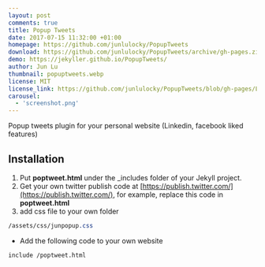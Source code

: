 ```yaml
---
layout: post
comments: true
title: Popup Tweets
date: 2017-07-15 11:32:00 +01:00
homepage: https://github.com/junlulocky/PopupTweets
download: https://github.com/junlulocky/PopupTweets/archive/gh-pages.zip
demo: https://jekyller.github.io/PopupTweets/
author: Jun Lu
thumbnail: popuptweets.webp
license: MIT
license_link: https://github.com/junlulocky/PopupTweets/blob/gh-pages/LICENSE
carousel:
  - 'screenshot.png'
---
```


Popup tweets plugin for your personal website (Linkedin, facebook liked features)

## Installation

1. Put **poptweet.html** under the _includes folder of your Jekyll project.
2. Get your own twitter publish code at [https://publish.twitter.com/](https://publish.twitter.com/), for example, replace this code in **poptweet.html**
3. add css file to your own folder

```css
/assets/css/junpopup.css
```

- Add the following code to your own website

```html
include /poptweet.html 
```
